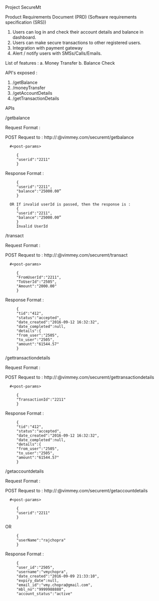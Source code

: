 Project SecureMt

Product Requirements Document (PRD) (Software requirements specification (SRS))

1. Users can log in and check their account details and balance in dashboard.
2. Users can make secure transactions to other registered users.
3. Integration with payment gateway
4. Alert / notify users with SMSs/Calls/Emails.



List of features :
a. Money Transfer
b. Balance Check


API's exposed : 
1. /getBalance
2. /moneyTransfer
3. /getAccountDetails
4. /getTransactionDetails


APIs

 /getbalance

Request Format : 

   POST Request to : 
   http://<username>:<auth-token>@vimmey.com/securemt/getbalance


      #<post-params>

         {
         "userid":"2211"
         }


Response Format : 

         {
         "userid":"2211",
         "balance":"25000.00”
         }

      OR If invalid userId is passed, then the response is : 
         {
         "userid":"2211",
         "balance":"25000.00”
         }
         Invalid UserId


 /transact

Request Format : 

   POST Request to : 
   http://<username>:<auth-token>@vimmey.com/securemt/transact


      #<post-params>

         {
         "FromUserId":"2211",
         "ToUserId":"2505",
         "Amount":"2000.00"
         }

Response Format : 

         {
         "tid":"412",
         "status":"accepted",
         "date_created":"2016-09-12 16:32:32",
         "date_completed":null,
         "details":{
         "from_user":"2505",
         "to_user":"2505",
         "amount":"61544.57"
         }
         




 /gettransactiondetails

Request Format : 

   POST Request to : 
   http://<username>:<auth-token>@vimmey.com/securemt/gettransactiondetails


      #<post-params>

         {
         "TransactionId":"2211"
         }


Response Format : 

         {
         "tid":"412",
         "status":"accepted",
         "date_created":"2016-09-12 16:32:32",
         "date_completed":null,
         "details":{
         "from_user":"2505",
         "to_user":"2505",
         "amount":"61544.57"
         }
      

 /getaccountdetails

Request Format : 

   POST Request to : 
   http://<username>:<auth-token>@vimmey.com/securemt/getaccountdetails


      #<post-params>

         {
         "userid":"2211"
         }

   OR

         {
         "userName":"rajchopra"
         }

Response Format : 

         {
         "user_id":"2505",
         "username":"vmychopra",
         "date_created":"2016-09-09 21:33:10",
         "expiry_date":null,
         "email_id":"vmy.chopra@gmail.com",
         "mbl_no":"9999988888",
         "account_status":"active"


